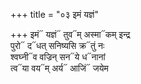 +++
title = "०३ इमं यज्ञं"

+++
इमं᳓ यज्ञं᳓ तुव᳓म् अस्मा᳓कम् इन्द्र  
पुरो᳓ द᳓धत् सनिष्यसि क्र᳓तुं नः  
श्वघ्नी᳓व वज्रिन् सन᳓ये ध᳓नानां  
त्व᳓या वय᳓म् अर्य᳓ आजिं᳓ जयेम